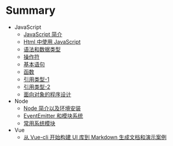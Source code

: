 # Summary

- JavaScript
  - [JavaScript 简介](javascript/JAVASCRIPT-01.md)
  - [Html 中使用 JavaScript](javascript/JAVASCRIPT-02.md)
  - [语法和数据类型](javascript/JAVASCRIPT-03.md)
  - [操作符](javascript/JAVASCRIPT-04.md)
  - [基本语句](javascript/JAVASCRIPT-05.md)
  - [函数](javascript/JAVASCRIPT-06.md)
  - [引用类型-1](javascript/JAVASCRIPT-08.md)
  - [引用类型-2](javascript/JAVASCRIPT-09.md)
  - [面向对象的程序设计](javascript/JAVASCRIPT-10.md)
- Node
  - [Node 简介以及环境安装](node/NODE-01.md)
  - [EventEmitter 和模块系统](node/NODE-02.md)
  - [常用系统模块](node/NODE-03.md)
- Vue
  - [从 Vue-cli 开始构建 UI 库到 Markdown 生成文档和演示案例](vue/VUE-01.md)
